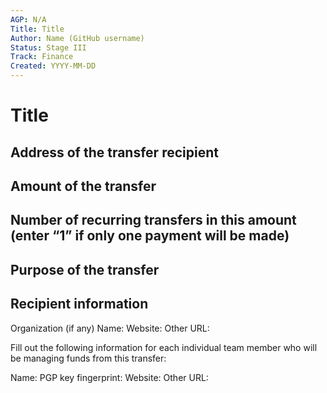 ```yaml
---
AGP: N/A
Title: Title
Author: Name (GitHub username)
Status: Stage III
Track: Finance
Created: YYYY-MM-DD
---
```


# Title

## Address of the transfer recipient

## Amount of the transfer

## Number of recurring transfers in this amount (enter “1” if only one payment will be made)

## Purpose of the transfer

## Recipient information

Organization (if any)
Name:
Website:
Other URL:

Fill out the following information for each individual team member who will be managing funds from this transfer:

Name:
PGP key fingerprint:
Website:
Other URL:
